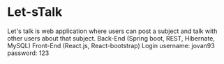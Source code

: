 # Let-sTalk
Let's talk is web application where users can post a subject and talk with other users about that subject. 
Back-End (Spring boot, REST, Hibernate, MySQL)
Front-End (React.js, React-bootstrap)
Login username: jovan93 password: 123
